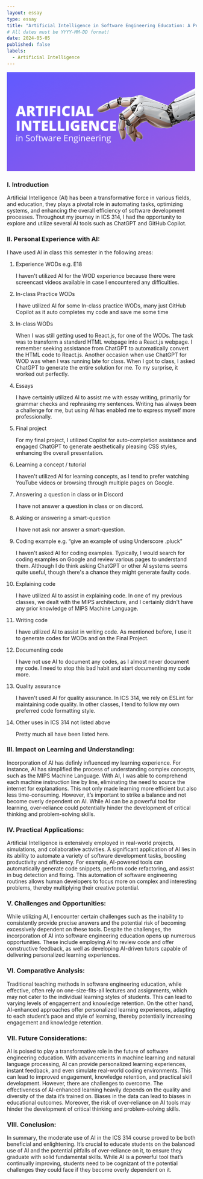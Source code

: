 ```yaml
---
layout: essay
type: essay
title: "Artificial Intelligence in Software Engineering Education: A Personal Journey and Reflection"
# All dates must be YYYY-MM-DD format!
date: 2024-05-05
published: false
labels:
  - Artificial Intelligence
---
```

<img width="500px" class="rounded float-start pe-4" src="../img/essays/ai.png">

### I. Introduction
Artificial Intelligence (AI) has been a transformative force in various fields, and education, they plays a pivotal role in automating tasks, optimizing systems, and enhancing the overall efficiency of software development processes. Throughout my journey in ICS 314, I  had the opportunity to explore and utilize several AI tools such as ChatGPT and GitHub Copilot. 

### II. Personal Experience with AI:
I have used AI in class this semester in the following areas:

  1. Experience WODs e.g. E18

      I haven't utilized AI for the WOD experience because there were screencast videos available in case I encountered any difficulties.

  2. In-class Practice WODs

      I have utilized AI for some In-class practice WODs, many just GitHub Copilot as it auto completes my code and save me some time

  3. In-class WODs

      When I was still getting used to React.js, for one of the WODs. The task was to transform a standard HTML webpage into a React.js webpage. I remember seeking assistance from ChatGPT to automatically convert the HTML code to React.js. Another occasion when use ChatGPT for WOD was when I was running late for class. When I got to class, I asked ChatGPT to generate the entire solution for me. To my surprise, it worked out perfectly.

  4. Essays

      I have certainly utilized AI to assist me with essay writing, primarily for grammar checks and rephrasing my sentences. Writing has always been a challenge for me, but using AI has enabled me to express myself more professionally.

  5. Final project

      For my final project, I utilized Copilot for auto-completion assistance and engaged ChatGPT to generate aesthetically pleasing CSS styles, enhancing the overall presentation.

  6. Learning a concept / tutorial

      I haven't utilized AI for learning concepts, as I tend to prefer watching YouTube videos or browsing through multiple pages on Google.

  7. Answering a question in class or in Discord

      I have not answer a question in class or on discord.

  8. Asking or answering a smart-question
  
      I have not ask nor answer a smart-question.

  9. Coding example e.g. “give an example of using Underscore .pluck”
  
      I haven't asked AI for coding examples. Typically, I would search for coding examples on Google and review various pages to understand them. Although I do think asking ChatGPT or other AI systems seems quite useful, though there's a chance they might generate faulty code.

  10. Explaining code
  
      I have utilized AI to assist in explaining code. In one of my previous classes, we dealt with the MIPS architecture, and I certainly didn't have any prior knowledge of MIPS Machine Language.

  11. Writing code

      I have utilized AI to assist in writing code. As mentioned before, I use it to generate codes for WODs and on the Final Project.

  12. Documenting code

      I have not use AI to document any codes, as I almost never document my code. I need to stop this bad habit and start documenting my code more.

  13. Quality assurance

      I haven't used AI for quality assurance. In ICS 314, we rely on ESLint for maintaining code quality. In other classes, I tend to follow my own preferred code formatting style.

  14. Other uses in ICS 314 not listed above

      Pretty much all have been listed here.

### III. Impact on Learning and Understanding:
Incorporation of AI has definly influenced my learning experience. For instance, AI has simplified the process of understanding complex concepts, such as the MIPS Machine Language. With AI, I was able to comprehend each machine instruction line by line, eliminating the need to source the internet for explanations. This not only made learning more efficient but also less time-consuming. However, it’s important to strike a balance and not become overly dependent on AI. While AI can be a powerful tool for learning, over-reliance could potentially hinder the development of critical thinking and problem-solving skills. 

### IV. Practical Applications:
Artificial Intelligence is extensively employed in real-world projects, simulations, and collaborative activities. A significant application of AI lies in its ability to automate a variety of software development tasks, boosting productivity and efficiency. For example, AI-powered tools can automatically generate code snippets, perform code refactoring, and assist in bug detection and fixing. This automation of software engineering routines allows human developers to focus more on complex and interesting problems, thereby multiplying their creative potential.

### V. Challenges and Opportunities:
While utilizing AI, I encounter certain challenges such as the inability to consistently provide precise answers and the potential risk of becoming excessively dependent on these tools. Despite the challenges, the incorporation of AI into software engineering education opens up numerous opportunities. These include employing AI to review code and offer constructive feedback, as well as developing AI-driven tutors capable of delivering personalized learning experiences.

### VI. Comparative Analysis:
Traditional teaching methods in software engineering education, while effective, often rely on one-size-fits-all lectures and assignments, which may not cater to the individual learning styles of students. This can lead to varying levels of engagement and knowledge retention. On the other hand, AI-enhanced approaches offer personalized learning experiences, adapting to each student’s pace and style of learning, thereby potentially increasing engagement and knowledge retention.

### VII. Future Considerations:
AI is poised to play a transformative role in the future of software engineering education. With advancements in machine learning and natural language processing, AI can provide personalized learning experiences, instant feedback, and even simulate real-world coding environments. This can lead to improved engagement, knowledge retention, and practical skill development. However, there are challenges to overcome. The effectiveness of AI-enhanced learning heavily depends on the quality and diversity of the data it’s trained on. Biases in the data can lead to biases in educational outcomes. Moreover, the risk of over-reliance on AI tools may hinder the development of critical thinking and problem-solving skills.

### VIII. Conclusion:
In summary, the moderate use of AI in the ICS 314 course proved to be both beneficial and enlightening. It’s crucial to educate students on the balanced use of AI and the potential pitfalls of over-reliance on it, to ensure they graduate with solid fundamental skills. While AI is a powerful tool that’s continually improving, students need to be cognizant of the potential challenges they could face if they become overly dependent on it.